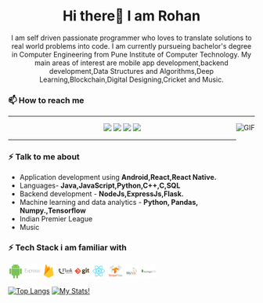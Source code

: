 <h1 align="center">Hi there👋 I am Rohan</h1>
<p align="center">
I am self driven passionate programmer who loves to translate solutions to real world problems into code. I am currently pursueing bachelor's degree in Computer Engineering  from Pune Institute of Computer Technology. My main areas of interest are mobile app development,backend development,Data Structures and Algorithms,Deep Learning,Blockchain,Digital Designing,Cricket and Music.
</p>
<h3>📫 How to reach me </h3>
<hr>
<img height=200 align="right" alt="GIF" src="https://media.giphy.com/media/zOvBKUUEERdNm/giphy.gif"/>
<div align="center">
  
  [<img src="https://img.shields.io/badge/linkedin-%230077B5.svg?&style=for-the-badge&logo=linkedin&logoColor=white" />](https://www.linkedin.com/in/rohan-naik-5a076a185/) [<img src="https://img.shields.io/badge/-gmail-c14438?style=for-the-badge&logo=Gmail&logoColor=white"/>](mailto:rohan.nn1203@gmail.com) [<img src = "https://img.shields.io/badge/instagram-%23E4405F.svg?&style=for-the-badge&logo=instagram&logoColor=white">](https://www.instagram.com/rohan_naik_07/) [<img src = "https://img.shields.io/badge/resume-%234285F4.svg?&style=for-the-badge&logo=google-drive&logoColor=white">](https://drive.google.com/file/d/1CUInDFx9Gu6Kx-mlQGQid8OM1efqqg81/view?usp=sharing)<br>
  
 </div>
  <hr>
  
 ### ⚡ Talk to me about
- Application development using **Android,React,React Native.**
- Languages- **Java,JavaScript,Python,C++,C,SQL** 
- Backend development - **NodeJs,ExpressJs,Flask.**
- Machine learning and data analytics - **Python, Pandas, Numpy.,Tensorflow**
- Indian Premier League
- Music

### ⚡ Tech Stack i am familiar with
<code><img height="30" src="https://raw.githubusercontent.com/github/explore/80688e429a7d4ef2fca1e82350fe8e3517d3494d/topics/android/android.png"></code>
<code><img height="30" src="https://raw.githubusercontent.com/github/explore/80688e429a7d4ef2fca1e82350fe8e3517d3494d/topics/express/express.png"></code>
<code><img height="30" src="https://raw.githubusercontent.com/github/explore/80688e429a7d4ef2fca1e82350fe8e3517d3494d/topics/firebase/firebase.png"></code>
<code><img height="30" src="https://raw.githubusercontent.com/github/explore/80688e429a7d4ef2fca1e82350fe8e3517d3494d/topics/flask/flask.png"></code>
<code><img height="30" src="https://raw.githubusercontent.com/github/explore/80688e429a7d4ef2fca1e82350fe8e3517d3494d/topics/git/git.png"></code>
<code><img height="30" src="https://raw.githubusercontent.com/github/explore/80688e429a7d4ef2fca1e82350fe8e3517d3494d/topics/react/react.png"></code>
<code><img height="30" src="https://raw.githubusercontent.com/github/explore/80688e429a7d4ef2fca1e82350fe8e3517d3494d/topics/tensorflow/tensorflow.png"></code>
<code><img height="30" src="https://raw.githubusercontent.com/github/explore/80688e429a7d4ef2fca1e82350fe8e3517d3494d/topics/mysql/mysql.png"></code>
<code><img height="30" src="https://raw.githubusercontent.com/github/explore/80688e429a7d4ef2fca1e82350fe8e3517d3494d/topics/mongodb/mongodb.png"></code>
 
[![Top Langs](https://github-readme-stats.vercel.app/api/top-langs/?username=rohan-naik07&theme=radical&hide=jupyter_notebook)](https://github.com/anuraghazra/github-readme-stats)
[![My Stats!](https://github-readme-stats.vercel.app/api?username=rohan-naik07&show_icons=true&theme=radical)](https://github.com/anuraghazra/github-readme-stats)
<!--
**rohan-naik07/rohan-naik07** is a ✨ _special_ ✨ repository because its `README.md` (this file) appears on your GitHub profile.

Here are some ideas to get you started:

- 🔭 I’m currently working on ...
- 🌱 I’m currently learning ...
- 👯 I’m looking to collaborate on ...
- 🤔 I’m looking for help with ...
- 💬 Ask me about ...
- 📫 How to reach me: ...
- 😄 Pronouns: ...
- ⚡ Fun fact: ...
-->
